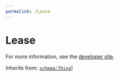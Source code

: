 ```yaml
---
permalink: /Lease
---
```


# Lease


For more information, see the [developer site](https://developer.openactive.io/data-model/types/lease).

Inherits from: [`schema:Thing`](https://schema.org/Thing)]
